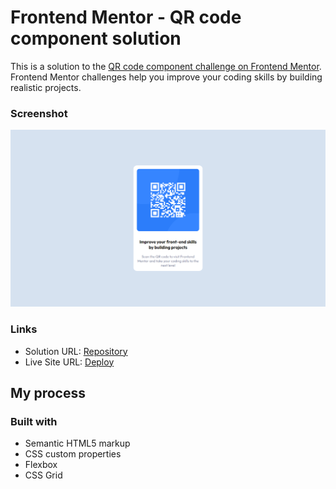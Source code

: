 # Frontend Mentor - QR code component solution

This is a solution to the [QR code component challenge on Frontend Mentor](https://www.frontendmentor.io/challenges/qr-code-component-iux_sIO_H). Frontend Mentor challenges help you improve your coding skills by building realistic projects. 

### Screenshot

![](images/screenshot.png)

### Links

- Solution URL: [Repository](https://github.com/EricSousa02/FrontendMentor-qrcode)
- Live Site URL: [Deploy](https://frontend-mentor-qrcode-omega.vercel.app/)

## My process

### Built with

- Semantic HTML5 markup
- CSS custom properties
- Flexbox
- CSS Grid

